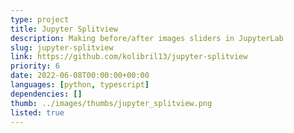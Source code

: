 ```yaml
---
type: project
title: Jupyter Splitview
description: Making before/after images sliders in JupyterLab
slug: jupyter-splitview
link: https://github.com/kolibril13/jupyter-splitview
priority: 6
date: 2022-06-08T00:00:00+00:00
languages: [python, typescript]
dependencies: []
thumb: ../images/thumbs/jupyter_splitview.png
listed: true
---
```


